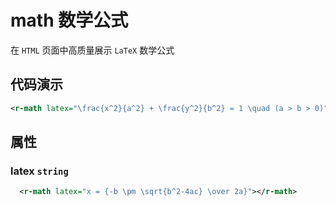 # math 数学公式

在 `HTML` 页面中高质量展示 `LaTeX` 数学公式

## 代码演示

<r-math latex="\frac{x^2}{a^2} + \frac{y^2}{b^2} = 1 \quad (a > b > 0)"></r-math>

```xml
<r-math latex="\frac{x^2}{a^2} + \frac{y^2}{b^2} = 1 \quad (a > b > 0)"></r-math>
```

## 属性

### latex `string`

<r-math latex="x = {-b \pm \sqrt{b^2-4ac} \over 2a}"></r-math>

```xml
  <r-math latex="x = {-b \pm \sqrt{b^2-4ac} \over 2a}"></r-math>
```
